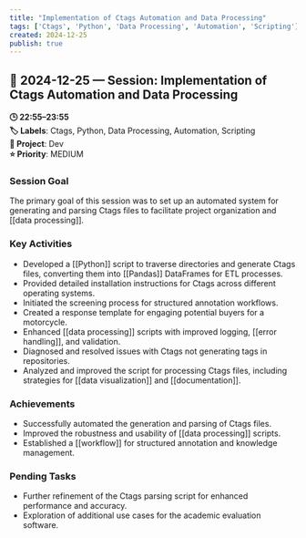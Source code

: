 ```yaml
---
title: "Implementation of Ctags Automation and Data Processing"
tags: ['Ctags', 'Python', 'Data Processing', 'Automation', 'Scripting']
created: 2024-12-25
publish: true
---
```


## 📅 2024-12-25 — Session: Implementation of Ctags Automation and Data Processing

**🕒 22:55–23:55**  
**🏷️ Labels**: Ctags, Python, Data Processing, Automation, Scripting  
**📂 Project**: Dev  
**⭐ Priority**: MEDIUM  


### Session Goal
The primary goal of this session was to set up an automated system for generating and parsing Ctags files to facilitate project organization and [[data processing]].

### Key Activities
- Developed a [[Python]] script to traverse directories and generate Ctags files, converting them into [[Pandas]] DataFrames for ETL processes.
- Provided detailed installation instructions for Ctags across different operating systems.
- Initiated the screening process for structured annotation workflows.
- Created a response template for engaging potential buyers for a motorcycle.
- Enhanced [[data processing]] scripts with improved logging, [[error handling]], and validation.
- Diagnosed and resolved issues with Ctags not generating tags in repositories.
- Analyzed and improved the script for processing Ctags files, including strategies for [[data visualization]] and [[documentation]].

### Achievements
- Successfully automated the generation and parsing of Ctags files.
- Improved the robustness and usability of [[data processing]] scripts.
- Established a [[workflow]] for structured annotation and knowledge management.

### Pending Tasks
- Further refinement of the Ctags parsing script for enhanced performance and accuracy.
- Exploration of additional use cases for the academic evaluation software.
